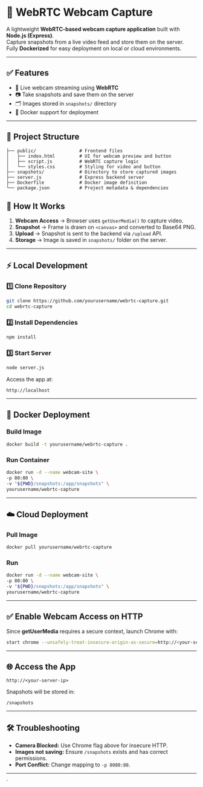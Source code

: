 # 📸 WebRTC Webcam Capture

A lightweight **WebRTC-based webcam capture application** built with **Node.js (Express)**.  
Capture snapshots from a live video feed and store them on the server.  
Fully **Dockerized** for easy deployment on local or cloud environments.

---

## ✅ Features
- 🎥 Live webcam streaming using **WebRTC**
- 📷 Take snapshots and save them on the server
- 🗂 Images stored in `snapshots/` directory
- 🐳 Docker support for deployment

---

## 📂 Project Structure
```
├── public/                # Frontend files
│   ├── index.html         # UI for webcam preview and button
│   ├── script.js          # WebRTC capture logic
│   └── styles.css         # Styling for video and button
├── snapshots/             # Directory to store captured images
├── server.js              # Express backend server
├── Dockerfile             # Docker image definition
└── package.json           # Project metadata & dependencies
```


## 🔹 How It Works

1. **Webcam Access** → Browser uses `getUserMedia()` to capture video.
2. **Snapshot** → Frame is drawn on `<canvas>` and converted to Base64 PNG.
3. **Upload** → Snapshot is sent to the backend via `/upload` API.
4. **Storage** → Image is saved in `snapshots/` folder on the server.

---

## ⚡ Local Development

### 1️⃣ Clone Repository

```bash
git clone https://github.com/yourusername/webrtc-capture.git
cd webrtc-capture
```

### 2️⃣ Install Dependencies

```bash
npm install
```

### 3️⃣ Start Server

```bash
node server.js
```

Access the app at:

```
http://localhost
```

---

## 🐳 Docker Deployment

### **Build Image**

```bash
docker build -t yourusername/webrtc-capture .
```

### **Run Container**

```bash
docker run -d --name webcam-site \
-p 80:80 \
-v "${PWD}/snapshots:/app/snapshots" \
yourusername/webrtc-capture
```

---

## ☁️ Cloud Deployment

### **Pull Image**

```bash
docker pull yourusername/webrtc-capture
```

### **Run**

```bash
docker run -d --name webcam-site \
-p 80:80 \
-v "${PWD}/snapshots:/app/snapshots" \
yourusername/webrtc-capture
```

---

## ✅ Enable Webcam Access on HTTP

Since **getUserMedia** requires a secure context, launch Chrome with:

```bash
start chrome --unsafely-treat-insecure-origin-as-secure=http://<your-server-ip> --user-data-dir="C:\chrome-dev" --disable-web-security
```

---

## 🌐 Access the App

```
http://<your-server-ip>
```

Snapshots will be stored in:

```
/snapshots
```

---

## 🛠 Troubleshooting

* **Camera Blocked:** Use Chrome flag above for insecure HTTP.
* **Images not saving:** Ensure `/snapshots` exists and has correct permissions.
* **Port Conflict:** Change mapping to `-p 8080:80`.

---

`
